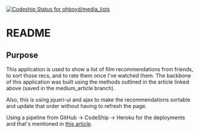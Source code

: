[![Codeship Status for ohboyd/media_lists](https://app.codeship.com/projects/939d7e40-87d8-0137-df2d-7ae0221081ae/status?branch=master)](https://app.codeship.com/projects/354250)

# README

## Purpose

This application is used to show a list of film recommendations from friends, to sort those recs, and to rate them once I've watched them. The backbone of this application was built using the methods outlined in the article linked above (saved in the medium_article branch).

Also, this is using jqueri-ui and ajax to make the recommendations sortable and update that order without having to refresh the page.

Using a pipeline from GitHub -> CodeShip -> Heroku for the deployments and that's mentioned in [this article](https://medium.com/@oh_boyd/from-a-new-app-to-deployment-using-postgres-rspec-github-heroku-and-codeship-aa80a020da10).
